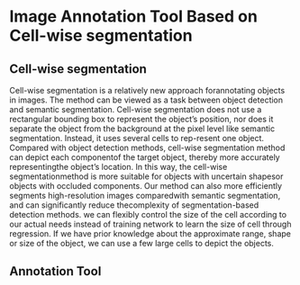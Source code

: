 # Image Annotation Tool Based on Cell-wise segmentation
## Cell-wise segmentation
Cell-wise  segmentation  is  a  relatively  new  approach  forannotating  objects  in  images.  The  method  can  be  viewed  as a  task  between  object  detection  and  semantic  segmentation. Cell-wise  segmentation  does  not  use  a  rectangular  bounding box to represent the object’s position, nor does it separate the object  from  the  background  at  the  pixel  level  like  semantic segmentation.  Instead,  it  uses  several  cells  to  rep-resent  one  object.  Compared  with  object  detection  methods, cell-wise  segmentation  method  can  depict  each  componentof  the  target  object,  thereby  more  accurately  representingthe  object’s  location.  In  this  way,  the  cell-wise  segmentationmethod  is  more  suitable  for  objects  with  uncertain  shapesor  objects  with  occluded  components.  Our  method  can  also more  efficiently  segments  high-resolution  images  comparedwith  semantic  segmentation,  and  can  significantly  reduce  thecomplexity  of  segmentation-based  detection  methods. we can flexibly control the size of the cell according to our actual needs instead of training network to learn the size  of  cell  through  regression.  If  we  have  prior  knowledge about the approximate range, shape or size of the object, we can use a few large cells to depict the objects.
## Annotation Tool

